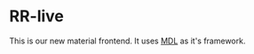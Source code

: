 # RR-live
This is our new material frontend. It uses [MDL](https://getmdl.io/index.html) as it's framework. 

